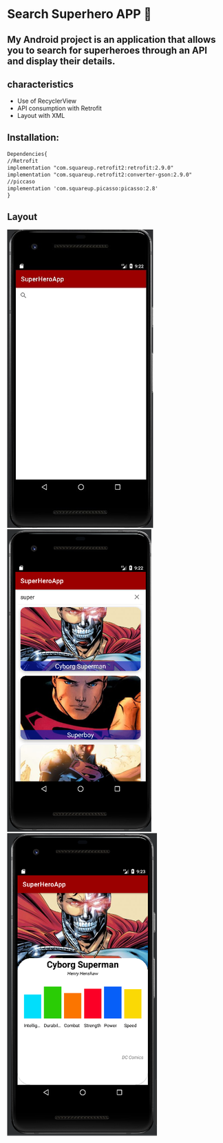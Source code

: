 # Search Superhero APP 👋

## My Android project is an application that allows you to search for superheroes through an API and display their details.



## characteristics

- Use of RecyclerView
- API consumption with Retrofit
- Layout with XML



## Installation:

```
Dependencies{
//Retrofit
implementation "com.squareup.retrofit2:retrofit:2.9.0"
implementation "com.squareup.retrofit2:converter-gson:2.9.0"
//piccaso
implementation 'com.squareup.picasso:picasso:2.8' 
}
```


## Layout 
![SuperHeroApp]( app/src/main/res/images/superHero-1.jpg)
![SuperHeroApp](app/src/main/res/images/superHero-2.png)
![superHeroApp](app/src/main/res/images/superHero-3.png)
